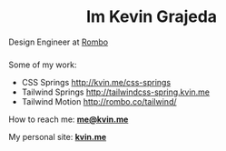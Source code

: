 <h1 align="center">Im Kevin Grajeda</h1>


Design Engineer at [Rombo](https://github.com/romboHQ)
###
Some of my work:
- CSS Springs http://kvin.me/css-springs 
- Tailwind Springs http://tailwindcss-spring.kvin.me
- Tailwind Motion http://rombo.co/tailwind/

How to reach me: **me@kvin.me**

My personal site: [**kvin.me**](https://kvin.me)



